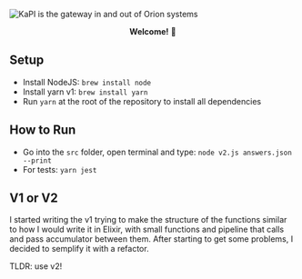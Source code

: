 ![KaPI is the gateway in and out of Orion systems](https://cdn.breakroom.cc/images/breakroom-logo--social-sharing-4adb0ee71378a289a052098a125c7e9e.png)
<p align="center"><b>Welcome!</b> 👐️</p>

## Setup

- Install NodeJS: `brew install node`
- Install yarn v1: `brew install yarn`
- Run `yarn` at the root of the repository to install all dependencies

## How to Run
- Go into the `src` folder, open terminal and type: `node v2.js answers.json --print`
- For tests: `yarn jest`

## V1 or V2
I started writing the v1 trying to make the structure of the functions similar to how I would write it in Elixir, with small functions and pipeline that calls and pass accumulator between them. After starting to get some problems, I decided to semplify it with a refactor.

TLDR: use v2!